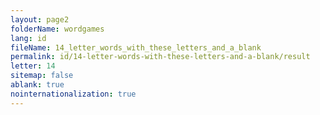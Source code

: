 ```yaml
---
layout: page2
folderName: wordgames
lang: id
fileName: 14_letter_words_with_these_letters_and_a_blank
permalink: id/14-letter-words-with-these-letters-and-a-blank/result
letter: 14
sitemap: false
ablank: true
nointernationalization: true
---
```

